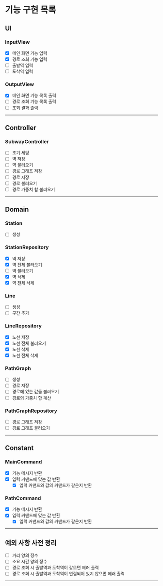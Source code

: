 # 기능 구현 목록

## UI
### InputView
- [x] 메인 화면 기능 입력
- [x] 경로 조회 기능 입력
- [ ] 출발역 입력
- [ ] 도착역 입력

### OutputView
- [x] 메인 화면 기능 목록 출력
- [ ] 경로 조회 기능 목록 출력
- [ ] 조회 결과 출력
---

## Controller
### SubwayController
- [ ] 초기 세팅
- [ ] 역 저장
- [ ] 역 불러오기
- [ ] 경로 그래프 저장
- [ ] 경로 저장
- [ ] 경로 불러오기
- [ ] 경로 가중치 합 불러오기
---

## Domain
### Station
- [ ] 생성

### StationRepository
- [x] 역 저장
- [x] 역 전체 불러오기
- [ ] 역 불러오기
- [x] 역 삭제
- [x] 역 전체 삭제

### Line
- [ ] 생성
- [ ] 구간 추가

### LineRepository
- [x] 노선 저장
- [x] 노선 전체 불러오기
- [x] 노선 삭제
- [x] 노선 전체 삭제

### PathGraph
- [ ] 생성
- [ ] 경로 저장
- [ ] 경로에 있는 값들 불러오기
- [ ] 경로의 가중치 합 계산

### PathGraphRepository
- [ ] 경로 그래프 저장
- [ ] 경로 그래프 불러오기
---

## Constant
### MainCommand
- [x] 기능 메시지 반환
- [x] 입력 커맨드에 맞는 값 반환
  - [x] 입력 커맨드와 값의 커맨드가 같은지 반환

### PathCommand
- [x] 기능 메시지 반환
- [x] 입력 커맨드에 맞는 값 반환
    - [x] 입력 커맨드와 값의 커맨드가 같은지 반환
---

## 예외 사항 사전 정리
- [ ] 거리 양의 정수
- [ ] 소요 시간 양의 정수
- [ ] 경로 조회 시 출발역과 도착역이 같으면 에러 출력
- [ ] 경로 조회 시 출발역과 도착역이 연결되어 있지 않으면 에러 출력
---